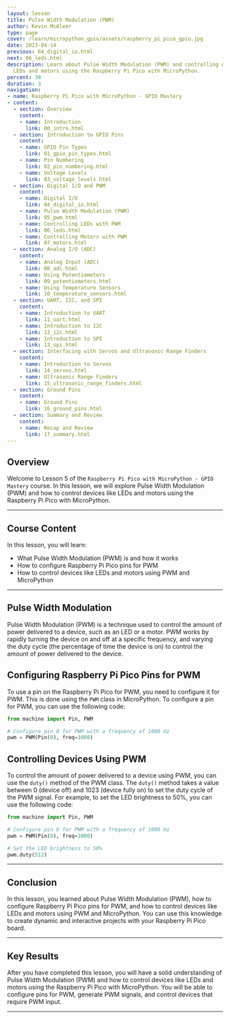 ```yaml
---
layout: lesson
title: Pulse Width Modulation (PWM)
author: Kevin McAleer
type: page
cover: /learn/micropython_gpio/assets/raspberry_pi_pico_gpio.jpg
date: 2023-04-14
previous: 04_digital_io.html
next: 06_leds.html
description: Learn about Pulse Width Modulation (PWM) and controlling devices like
  LEDs and motors using the Raspberry Pi Pico with MicroPython.
percent: 30
duration: 3
navigation:
- name: Raspberry Pi Pico with MicroPython - GPIO Mastery
- content:
  - section: Overview
    content:
    - name: Introduction
      link: 00_intro.html
  - section: Introduction to GPIO Pins
    content:
    - name: GPIO Pin Types
      link: 01_gpio_pin_types.html
    - name: Pin Numbering
      link: 02_pin_numbering.html
    - name: Voltage Levels
      link: 03_voltage_levels.html
  - section: Digital I/O and PWM
    content:
    - name: Digital I/O
      link: 04_digital_io.html
    - name: Pulse Width Modulation (PWM)
      link: 05_pwm.html
    - name: Controlling LEDs with PWM
      link: 06_leds.html
    - name: Controlling Motors with PWM
      link: 07_motors.html
  - section: Analog I/O (ADC)
    content:
    - name: Analog Input (ADC)
      link: 08_adc.html
    - name: Using Potentiometers
      link: 09_potentiometers.html
    - name: Using Temperature Sensors
      link: 10_temperature_sensors.html
  - section: UART, I2C, and SPI
    content:
    - name: Introduction to UART
      link: 11_uart.html
    - name: Introduction to I2C
      link: 12_i2c.html
    - name: Introduction to SPI
      link: 13_spi.html
  - section: Interfacing with Servos and Ultrasonic Range Finders
    content:
    - name: Introduction to Servos
      link: 14_servos.html
    - name: Ultrasonic Range Finders
      link: 15_ultrasonic_range_finders.html
  - section: Ground Pins
    content:
    - name: Ground Pins
      link: 16_ground_pins.html
  - section: Summary and Review
    content:
    - name: Recap and Review
      link: 17_summary.html
---
```



## Overview

Welcome to Lesson 5 of the `Raspberry Pi Pico with MicroPython - GPIO Mastery` course. In this lesson, we will explore Pulse Width Modulation (PWM) and how to control devices like LEDs and motors using the Raspberry Pi Pico with MicroPython.

---

## Course Content

In this lesson, you will learn:

* What Pulse Width Modulation (PWM) is and how it works
* How to configure Raspberry Pi Pico pins for PWM
* How to control devices like LEDs and motors using PWM and MicroPython

---

## Pulse Width Modulation

Pulse Width Modulation (PWM) is a technique used to control the amount of power delivered to a device, such as an LED or a motor. PWM works by rapidly turning the device on and off at a specific frequency, and varying the duty cycle (the percentage of time the device is on) to control the amount of power delivered to the device.

## Configuring Raspberry Pi Pico Pins for PWM

To use a pin on the Raspberry Pi Pico for PWM, you need to configure it for PWM. This is done using the `PWM` class in MicroPython. To configure a pin for PWM, you can use the following code:

```python
from machine import Pin, PWM

# Configure pin 0 for PWM with a frequency of 1000 Hz
pwm = PWM(Pin(0), freq=1000)
```

## Controlling Devices Using PWM

To control the amount of power delivered to a device using PWM, you can use the `duty()` method of the PWM class. The `duty()` method takes a value between 0 (device off) and 1023 (device fully on) to set the duty cycle of the PWM signal. For example, to set the LED brightness to 50%, you can use the following code:

```python
from machine import Pin, PWM

# Configure pin 0 for PWM with a frequency of 1000 Hz
pwm = PWM(Pin(0), freq=1000)

# Set the LED brightness to 50%
pwm.duty(512)
```

---

## Conclusion

In this lesson, you learned about Pulse Width Modulation (PWM), how to configure Raspberry Pi Pico pins for PWM, and how to control devices like LEDs and motors using PWM and MicroPython. You can use this knowledge to create dynamic and interactive projects with your Raspberry Pi Pico board.

---

## Key Results

After you have completed this lesson, you will have a solid understanding of Pulse Width Modulation (PWM) and how to control devices like LEDs and motors using the Raspberry Pi Pico with MicroPython. You will be able to configure pins for PWM, generate PWM signals, and control devices that require PWM input.

---
